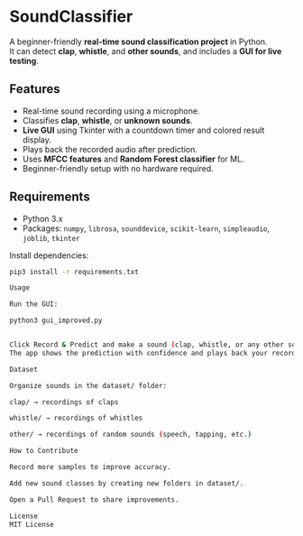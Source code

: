 # SoundClassifier

A beginner-friendly **real-time sound classification project** in Python.  
It can detect **clap**, **whistle**, and **other sounds**, and includes a **GUI for live testing**.

## Features

- Real-time sound recording using a microphone.
- Classifies **clap**, **whistle**, or **unknown sounds**.
- **Live GUI** using Tkinter with a countdown timer and colored result display.
- Plays back the recorded audio after prediction.
- Uses **MFCC features** and **Random Forest classifier** for ML.
- Beginner-friendly setup with no hardware required.

## Requirements

- Python 3.x  
- Packages: `numpy`, `librosa`, `sounddevice`, `scikit-learn`, `simpleaudio`, `joblib`, `tkinter`  

Install dependencies:

```bash
pip3 install -r requirements.txt

Usage

Run the GUI:

python3 gui_improved.py


Click Record & Predict and make a sound (clap, whistle, or any other sound).
The app shows the prediction with confidence and plays back your recording.

Dataset

Organize sounds in the dataset/ folder:

clap/ → recordings of claps

whistle/ → recordings of whistles

other/ → recordings of random sounds (speech, tapping, etc.)

How to Contribute

Record more samples to improve accuracy.

Add new sound classes by creating new folders in dataset/.

Open a Pull Request to share improvements.

License
MIT License
